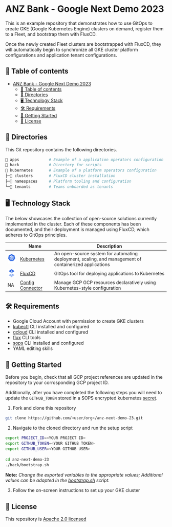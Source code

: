 # ANZ Bank - Google Next Demo 2023

This is an example repository that demonstrates how to use GitOps to create GKE (Google Kubernetes Engine) clusters on demand, register them to a Fleet, and bootstrap them with FluxCD.

Once the newly created Fleet clusters are bootstrapped with FluxCD, they will automatically begin to synchronize all GKE cluster platform configurations and application tenant configurations.

## 📖 Table of contents

- [ANZ Bank - Google Next Demo 2023](#anz-bank---google-next-demo-2023)
  - [📖 Table of contents](#-table-of-contents)
  - [📁 Directories](#-directories)
  - [🖥️ Technology Stack](#️-technology-stack)
  - [🛠️ Requirements](#️-requirements)
  - [🚀 Getting Started](#-getting-started)
  - [📄 License](#-license)

## 📁 Directories

This Git repository contains the following directories.

```bash
📁 apps             # Example of a application operators configuration
📁 hack             # Directory for scripts
📁 kubernetes       # Example of a platform operators configuration
├─📁 clusters       # FluxCD cluster installation
├─📁 namespaces     # Platform tooling and configuration
└─📁 tenants        # Teams onboarded as tenants
```

## 🖥️ Technology Stack

The below showcases the collection of open-source solutions currently implemented in the cluster. Each of these components has been documented, and their deployment is managed using FluxCD, which adheres to GitOps principles.

|                                                                                                                             | Name                                             | Description                                                                                                                |
| --------------------------------------------------------------------------------------------------------------------------- | ------------------------------------------------ | -------------------------------------------------------------------------------------------------------------------------- |
| <img width="32" src="https://raw.githubusercontent.com/cncf/artwork/master/projects/kubernetes/icon/color/kubernetes-icon-color.svg">       | [Kubernetes](https://kubernetes.io/)             | An open-source system for automating deployment, scaling, and management of containerized applications                     |
| <img width="32" src="https://raw.githubusercontent.com/cncf/artwork/master/projects/flux/icon/color/flux-icon-color.svg">                   | [FluxCD](https://fluxcd.io/)                     | GitOps tool for deploying applications to Kubernetes                                                                       |
| NA     | [Config Connector](https://github.com/GoogleCloudPlatform/k8s-config-connector)             | Manage GCP GCP resources declaratively using Kubernetes-style configuration |

## 🛠️ Requirements

- Google Cloud Account with permission to create GKE clusters
- [kubectl](https://kubernetes.io/docs/tasks/tools/#kubectl) CLI installed and configured
- [gcloud](https://cloud.google.com/sdk/docs/install)  CLI installed and configured
- [flux](https://fluxcd.io/flux/installation/#install-the-flux-cli) CLI tools
- [sops](https://github.com/getsops/sops) CLI installed and configured
- YAML editing skills

## 🚀 Getting Started

Before you begin, check that all GCP project references are updated in the repository to your corrosponding GCP project ID.

Additionally, after you have completed the following steps you will need to update the `GITHUB_TOKEN` stored in a SOPS encrypted kubernetes [secret](./kubernetes/namespaces/base/flux-system/addons/notifications/github/secret.enc.yaml).

1. Fork and clone this repository

```bash
git clone https://github.com/<user/org>/anz-next-demo-23.git
```

2. Navigate to the cloned directory and run the setup script

```bash
export PROJECT_ID=<YOUR PROJECT ID>
export GITHUB_TOKEN=<YOUR GITHUB TOKEN>
export GITHUB_USER=<YOUR GITHUB USER>

cd anz-next-demo-23
./hack/bootstrap.sh
```

**Note:** *Change the exported variables to the appropriate values; Additional values can be adapted in the [bootstrap.sh](./hack/bootstrap.sh) script.*

3. Follow the on-screen instructions to set up your GKE cluster

## 📄 License

This repository is [Apache 2.0 licensed](./LICENSE)

